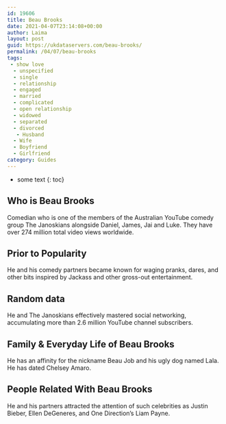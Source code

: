 ```yaml
---
id: 19606
title: Beau Brooks
date: 2021-04-07T23:14:08+00:00
author: Laima
layout: post
guid: https://ukdataservers.com/beau-brooks/
permalink: /04/07/beau-brooks
tags:
 - show love
  - unspecified
  - single
  - relationship
  - engaged
  - married
  - complicated
  - open relationship
  - widowed
  - separated
  - divorced
   - Husband
  - Wife
  - Boyfriend
  - Girlfriend
category: Guides
---
```


* some text
{: toc}


## Who is Beau Brooks
                  
                  
                  
Comedian who is one of the members of the Australian YouTube comedy group The Janoskians alongside Daniel, James, Jai and Luke. They have over 274 million total video views worldwide. 
                  
              
            
              
            
                
                
                
## Prior to Popularity
                  
                  
                  
He and his comedy partners became known for waging pranks, dares, and other bits inspired by Jackass and other gross-out entertainment. 
                  
              
            
              
            
                
                
                
## Random data
                  
                  
                  
He and The Janoskians effectively mastered social networking, accumulating more than 2.6 million YouTube channel subscribers. 
                  
              
            
              
            
                
                
                
## Family & Everyday Life of Beau Brooks
                  
                  
                  
He has an affinity for the nickname Beau Job and his ugly dog named Lala. He has dated Chelsey Amaro. 
                  
              
            
              
            
                
                
                
## People Related With Beau Brooks
                  
                  
                  
He and his partners attracted the attention of such celebrities as Justin Bieber, Ellen DeGeneres, and One Direction&#8217;s Liam Payne.  
                  
              
            
              
            
                
              
            
              
              
            
            
              
            
          
          
          